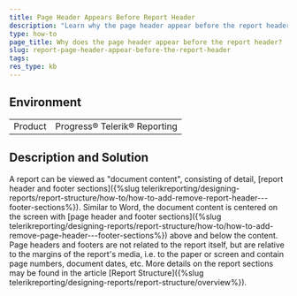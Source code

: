 ```yaml
---
title: Page Header Appears Before Report Header
description: "Learn why the page header appear before the report header and page footer appears after the report footer in Telerik Reporting."
type: how-to
page_title: Why does the page header appear before the report header?
slug: report-page-header-appear-before-the-report-header
tags: 
res_type: kb
---
```


## Environment

<table>
	<tr>
		<td>Product</td>
		<td>Progress® Telerik® Reporting</td>
	</tr>
</table>


## Description and Solution

A report can be viewed as "document content", consisting of detail, [report header and footer sections]({%slug telerikreporting/designing-reports/report-structure/how-to/how-to-add-remove-report-header---footer-sections%}). Similar to Word, the document content is centered on the screen with [page header and footer sections]({%slug telerikreporting/designing-reports/report-structure/how-to/how-to-add-remove-page-header---footer-sections%}) above and below the content. Page headers and footers are not related to the report itself, but are relative to the margins of the report's media, i.e. to the paper or screen and contain page numbers, document dates, etc. More details on the report sections may be found in the article [Report Structure]({%slug telerikreporting/designing-reports/report-structure/overview%}).
